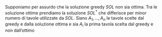 Supponiamo per assurdo che la soluzione greedy $SOL$ non sia ottima. Tra le soluzione ottime prendiamo la soluzione $SOL^*$ che differisce per minor numero di tavole utilizzate da $SOL$.
Siano $A_{1},\dots ,A_{n}$ le tavole scelte dal greedy e dalla soluzione ottima e sia $A_{i}$ la prima tavola  scelta dal greedy e non dall’ottimo